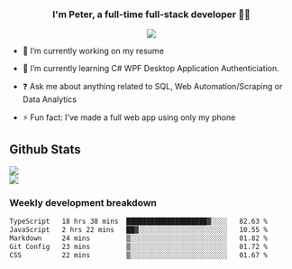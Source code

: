 
### <div align="center">I'm Peter, a full-time full-stack developer 👨‍💻</div>  
<div align="center">
<a href="https://ko-fi.com/theofficialpeter" target="_blank" style="display: inline-block;">
                <img
                    src="https://img.shields.io/badge/Donate-Ko--fi-F16061.svg?style=flat-square&logo=ko-fi" 
                    align="center"
                />
            </a> 
</div>  

- 🔭 I’m currently working on my resume  
  

- 🌱 I’m currently learning C# WPF Desktop Application Authenticiation.  
  

- ❓ Ask me about anything related to SQL, Web Automation/Scraping or Data Analytics  
  

- ⚡ Fun fact: I've made a full web app using only my phone  
  



## Github Stats  
![](https://github-readme-stats.vercel.app/api?username=TheOfficialPeter&theme=tokyonight&hide_border=true&include_all_commits=false&count_private=false)<br/>
![](https://github-readme-stats.vercel.app/api/top-langs/?username=TheOfficialPeter&theme=tokyonight&hide_border=true&include_all_commits=false&count_private=false&layout=compact)

<h3>Weekly development breakdown</h3>

<!--START_SECTION:waka-->

```txt
TypeScript   18 hrs 38 mins  ████████████████████▓░░░░   82.63 %
JavaScript   2 hrs 22 mins   ██▓░░░░░░░░░░░░░░░░░░░░░░   10.55 %
Markdown     24 mins         ▒░░░░░░░░░░░░░░░░░░░░░░░░   01.82 %
Git Config   23 mins         ▒░░░░░░░░░░░░░░░░░░░░░░░░   01.72 %
CSS          22 mins         ▒░░░░░░░░░░░░░░░░░░░░░░░░   01.67 %
```

<!--END_SECTION:waka-->
